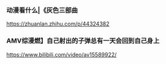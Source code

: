 ### 动漫看什么|《灰色三部曲
https://zhuanlan.zhihu.com/p/44324382

### AMV综漫燃】自己射出的子弹总有一天会回到自己身上
https://www.bilibili.com/video/av15589922/
